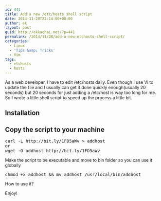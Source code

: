 ```yaml
---
id: 441
title: Add a new /etc/hosts shell script
date: 2014-11-28T22:14:00+00:00
author: ek
layout: post
guid: http://ekkachai.net/?p=441
permalink: /2014/11/28/add-a-new-etchosts-shell-script/
categories:
  - Linux
  - 'Tips &amp; Tricks'
  - Vim
tags:
  - etchosts
  - hosts
---
```

As a web developer, I have to edit /etc/hosts daily. Even though I use Vi to update the file and I usually can get it done quickly enough(usually 20 seconds) but 20 seconds for just adding a /etc/host is way too long for me. So I wrote a little shell script to speed up the process a little bit. 

## Installation
  


## Copy the script to your machine

<pre>curl -L http://bit.ly/1FD5aWv > addhost
or 
wget -O addhost http://bit.ly/1FD5aWv
</pre>

Make the script to be executable and move to bin folder so you can use it globally

<pre>chmod +x addhost &#038;&#038; mv addhost /usr/local/bin/addhost
</pre>

How to use it?
  


Enjoy!